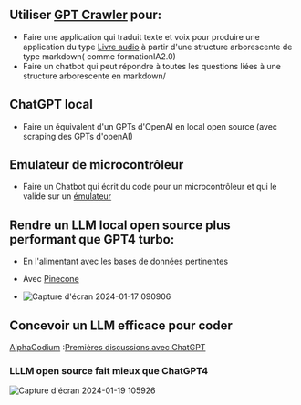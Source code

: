 ## Utiliser [GPT Crawler](https://github.com/BuilderIO/gpt-crawler) pour: 
-  Faire une application qui traduit texte et voix pour produire une application du type [Livre audio](https://learnpythonfast.up.railway.app/) à partir d'une structure arborescente de type markdown( comme formationIA2.0)
-  Faire un chatbot qui peut répondre à toutes les questions liées à une structure arborescente en markdown/ 

## ChatGPT local
-  Faire un équivalent d'un GPTs d'OpenAI en local open source (avec scraping des GPTs d'openAI)
  
## Emulateur de microcontrôleur
- Faire un Chatbot qui écrit du code pour un microcontrôleur et qui le valide sur un [émulateur](https://github.com/lrusso/ArduinoSimulator)
## Rendre un LLM local open source plus performant que GPT4 turbo:
- En l'alimentant avec les bases de données pertinentes
- Avec [Pinecone](https://www.pinecone.io/blog/rag-study/)

- ![Capture d'écran 2024-01-17 090906](https://github.com/jpbrasile/formationIA2.0/assets/8331027/9f15f1a5-69e0-4b0a-9db5-1cfa67aea343)

## Concevoir un LLM efficace pour coder
[AlphaCodium](https://github.com/Codium-ai/AlphaCodium/tree/main) :[Premières discussions avec ChatGPT](https://chat.openai.com/share/d71b9fb2-2e41-4ec6-8219-6ecf2b8842e0)
### LLLM open source fait mieux que ChatGPT4 
![Capture d'écran 2024-01-19 105926](https://github.com/jpbrasile/formationIA2.0/assets/8331027/3d135c46-d7b2-413b-a388-2624c8f080ef)
 
